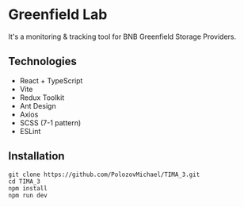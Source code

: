 # Greenfield Lab

It's a monitoring & tracking tool for BNB Greenfield Storage Providers.

## Technologies

- React + TypeScript
- Vite
- Redux Toolkit
- Ant Design
- Axios
- SCSS (7-1 pattern)
- ESLint

## Installation

```
git clone https://github.com/PolozovMichael/TIMA_3.git
cd TIMA_3
npm install
npm run dev
```
